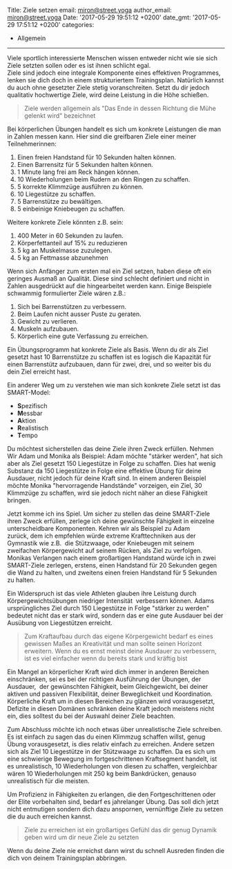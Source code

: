 Title: Ziele setzen
email: miron@street.yoga
author_email: miron@street.yoga
Date: '2017-05-29 19:51:12 +0200'
date_gmt: '2017-05-29 17:51:12 +0200'
categories:
- Allgemein
---
<p>Viele sportlich interessierte Menschen wissen entweder nicht wie sie sich Ziele setzten sollen oder es ist ihnen schlicht egal.<br />
Ziele sind jedoch eine integrale Komponente eines effektiven Programmes, lenken sie dich doch in einem strukturiertem Trainingsplan. Nat&uuml;rlich kannst du auch ohne gesetzter Ziele stetig voranschreiten. Setzt du dir jedoch qualitativ hochwertige Ziele, wird deine Leistung in die H&ouml;he schie&szlig;en.</p>
<blockquote class="alignment"><p>Ziele werden allgemein als "Das Ende in dessen Richtung die M&uuml;he gelenkt wird" bezeichnet</p></blockquote>
<p>Bei k&ouml;rperlichen &Uuml;bungen handelt es sich um konkrete Leistungen die man in Zahlen messen kann. Hier sind die greifbaren&nbsp;Ziele einer meiner Teilnehmerinnen:</p>
<ol>
<li>Einen freien Handstand f&uuml;r 10 Sekunden halten k&ouml;nnen.</li>
<li>Einen Barrensitz f&uuml;r 5 Sekunden halten k&ouml;nnen.</li>
<li>1 Minute lang frei am Reck h&auml;ngen k&ouml;nnen.</li>
<li>10 Wiederholungen beim Rudern an den Ringen zu schaffen.</li>
<li>5 korrekte Klimmz&uuml;ge ausf&uuml;hren zu k&ouml;nnen.</li>
<li>10 Liegest&uuml;tze zu schaffen.</li>
<li>5 Barrenst&uuml;tze zu bew&auml;ltigen.</li>
<li>5 einbeinige Kniebeugen zu schaffen.</li>
</ol>
<p>Weitere konkrete Ziele k&ouml;nnten z.B. sein:</p>
<ol>
<li>400 Meter in 60 Sekunden zu laufen.</li>
<li>K&ouml;rperfettanteil auf 15% zu reduzieren</li>
<li>5 kg an Muskelmasse zuzulegen.</li>
<li>5 kg an Fettmasse abzunehmen</li>
</ol>
<p>Wenn sich Anf&auml;nger zum ersten mal ein Ziel setzen, haben diese oft ein geringes Ausma&szlig; an Qualit&auml;t. Diese sind schlecht definiert und nicht in Zahlen ausgedr&uuml;ckt auf die hingearbeitet werden kann. Einige Beispiele schwammig formulierter Ziele w&auml;ren z.B.:</p>
<ol>
<li>Sich bei Barrenst&uuml;tzen zu verbessern.</li>
<li>Beim Laufen nicht ausser Puste zu geraten.</li>
<li>Gewicht zu verlieren.</li>
<li>Muskeln aufzubauen.</li>
<li>K&ouml;rperlich eine gute Verfassung zu erreichen.</li>
</ol>
<p>Ein &Uuml;bungsprogramm hat konkrete Ziele als Basis. Wenn du dir als Ziel gesetzt hast 10 Barrenst&uuml;tze zu schaffen ist es logisch die Kapazit&auml;t f&uuml;r einen Barrenst&uuml;tz aufzubauen, dann f&uuml;r zwei, drei, und so weiter bis du dein Ziel erreicht hast.</p>
<p>Ein anderer Weg um zu verstehen wie man sich konkrete Ziele setzt ist das SMART-Model:</p>
<ul>
<li><strong>S</strong>pezifisch</li>
<li><strong>M</strong>essbar</li>
<li><strong>A</strong>ktion</li>
<li><strong>R</strong>ealistisch</li>
<li><strong>T</strong>empo</li>
</ul>
<p>Du m&ouml;chtest sicherstellen das deine Ziele ihren Zweck erf&uuml;llen. Nehmen Wir Adam und Monika als Beispiel: Adam m&ouml;chte "st&auml;rker werden", hat sich aber als Ziel gesetzt 150 Liegest&uuml;tze in Folge zu schaffen. Dies hat wenig Substanz da 150 Liegest&uuml;tze in Folge eine effektive &Uuml;bung f&uuml;r deine Ausdauer, nicht jedoch f&uuml;r deine Kraft sind. In einem anderen Beispiel m&ouml;chte Monika "hervorragende Handst&auml;nde" vorzeigen, ein Ziel, 30 Klimmz&uuml;ge zu schaffen, wird sie jedoch nicht n&auml;her an diese F&auml;higkeit bringen.</p>
<p>Jetzt komme ich ins Spiel. Um sicher zu stellen das deine SMART-Ziele ihren Zweck erf&uuml;llen, zerlege ich deine gew&uuml;nschte F&auml;higkeit in einzelne unterscheidbare Komponenten. Kehren wir als Beispiel zu Adam zur&uuml;ck,&nbsp;dem ich empfehlen w&uuml;rde&nbsp;extreme Krafttechniken aus der Gymnastik wie z.B. &nbsp;die St&uuml;tzwaage, oder Kniebeugen mit seinem zweifachen K&ouml;rpergewicht auf seinem R&uuml;cken, als Ziel zu verfolgen. Monikas Verlangen nach einem gro&szlig;artigen Handstand w&uuml;rde ich in zwei SMART-Ziele zerlegen, erstens, einen Handstand f&uuml;r 20 Sekunden gegen die Wand zu halten, und zweitens einen freien Handstand f&uuml;r 5 Sekunden zu halten.</p>
<p>Ein Widerspruch ist das viele Athleten glauben ihre Leistung durch K&ouml;rpergewichts&uuml;bungen niedriger Intensit&auml;t &nbsp;verbessern k&ouml;nnen. Adams urspr&uuml;ngliches Ziel durch 150 Liegest&uuml;tze in Folge "st&auml;rker zu werden" bedeutet nicht das er stark wird,&nbsp;sondern das er eine gute Ausdauer bei der Aus&uuml;bung von Liegest&uuml;tzen erreicht.</p>
<blockquote><p>Zum Kraftaufbau durch das eigene K&ouml;rpergewicht bedarf es eines gewissen Ma&szlig;es an Kreativit&auml;t und man sollte seinen Horizont erweitern. Wenn du es ernst meinst deine Ausdauer zu verbessern, ist es viel einfacher wenn du bereits stark und kr&auml;ftig bist</p></blockquote>
<p>Ein Mangel an k&ouml;rperlicher Kraft wird dich immer in anderen Bereichen einschr&auml;nken, sei es bei der richtigen Ausf&uuml;hrung der &Uuml;bungen, der Ausdauer, &nbsp;der gew&uuml;nschten F&auml;higkeit, beim Gleichgewicht, bei deiner aktiven und passiven Flexibilit&auml;t, deiner Beweglichkeit und Koordination. K&ouml;rperliche Kraft um in diesen Bereichen zu gl&auml;nzen&nbsp;wird vorausgesetzt, Defizite in diesen Dom&auml;nen schr&auml;nken deine Kraft jedoch meistens nicht ein, dies solltest du bei der Auswahl deiner Ziele beachten.</p>
<p>Zum Abschluss m&ouml;chte ich noch etwas &uuml;ber unrealistische Ziele schreiben. Es ist einfach zu sagen das du einen Klimmzug schaffen willst, genug &Uuml;bung vorausgesetzt, is dies relativ einfach zu erreichen. Andere setzen sich als Ziel 10 Liegest&uuml;tze in der St&uuml;tzwaage zu schaffen. Da es sich um eine schwierige Bewegung im fortgeschrittenen Kraftsegment handelt, ist es unrealistisch, 10 Wiederholungen von diesen zu schaffen, vergleichbar w&auml;ren 10 Wiederholungen mit 250 kg beim Bankdr&uuml;cken, genauso unrealistisch f&uuml;r die meisten.</p>
<p>Um Profizienz&nbsp;in F&auml;higkeiten zu erlangen, die den Fortgeschrittenen oder der Elite vorbehalten sind, bedarf es jahrelanger &Uuml;bung. Das soll dich jetzt nicht entmutigen sondern dich dazu anspornen, vern&uuml;nftige Ziele zu setzen die du auch erreichen kannst.</p>
<blockquote><p>Ziele zu erreichen ist ein gro&szlig;artiges Gef&uuml;hl das dir genug Dynamik geben wird um dir neue Ziele zu setzten</p></blockquote>
<p>Wenn du deine Ziele nie erreichst dann wirst du schnell Ausreden finden die dich von deinem Trainingsplan abbringen.</p>
<p>&nbsp;</p>
<p>&nbsp;</p>
<p>&nbsp;</p>
<p>&nbsp;</p>

